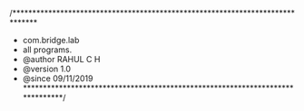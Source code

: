 /******************************************************************************
 * com.bridge.lab
 * all programs.
 * @author RAHUL C H
 * @version 1.0
 * @since 09/11/2019
 ******************************************************************************/
